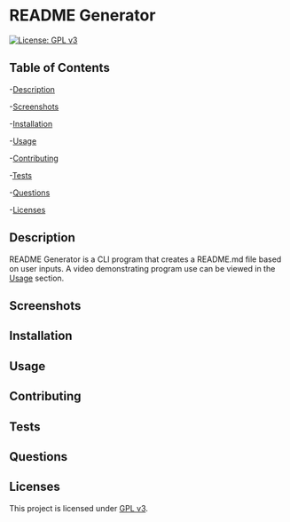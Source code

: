 # README Generator 

[![License: GPL v3](https://img.shields.io/badge/License-GPLv3-blue.svg)](https://www.gnu.org/licenses/gpl-3.0)

## Table of Contents
-[Description](#description)

-[Screenshots](#screenshots)

-[Installation](#installation)

-[Usage](#usage)

-[Contributing](#contributing)

-[Tests](#tests)

-[Questions](#questions)

-[Licenses](#licenses)

## Description
README Generator is a CLI program that creates a README.md file based on user inputs. A video demonstrating program use can be viewed in the [Usage](#usage) section.

## Screenshots

## Installation

## Usage

## Contributing 

## Tests 

## Questions

## Licenses
This project is licensed under [GPL v3](https://www.gnu.org/licenses/gpl-3.0).